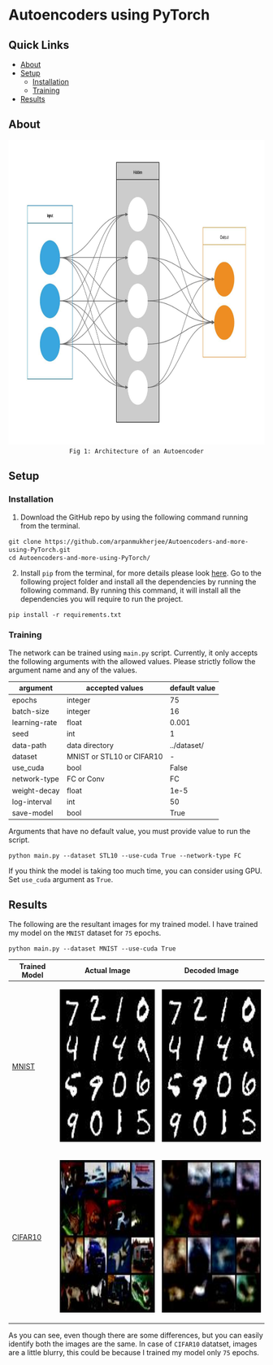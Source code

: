 


# Autoencoders using PyTorch

## Quick Links
- [About](#about)
- [Setup](#setup)
	- [Installation](#installation)
	- [Training](#training)
- [Results](#results)

## About
<p align="center">
	<img src="images/autoencoder.jpeg" height='600px'/><br>
	<code>Fig 1: Architecture of an Autoencoder</code>
</p>

## Setup
### Installation
1. Download the GitHub repo by using the following command running from the terminal.
```
git clone https://github.com/arpanmukherjee/Autoencoders-and-more-using-PyTorch.git
cd Autoencoders-and-more-using-PyTorch/
```

2. Install `pip` from the terminal, for more details please look [here](https://pypi.org/project/pip/). Go to the following project folder and install all the dependencies by running the following command. By running this command, it will install all the dependencies you will require to run the project.
```
pip install -r requirements.txt
```

### Training
The network can be trained using `main.py` script. Currently, it only accepts the following arguments with the allowed values. Please strictly follow the argument name and any of the values.

| argument | accepted values | default value |
|--|--|--|
| epochs | integer | 75 |
| batch-size | integer | 16 |
| learning-rate | float | 0.001 |
| seed | int | 1 |
| data-path | data directory | ../dataset/ |
| dataset | MNIST or STL10 or CIFAR10 | - |
| use_cuda | bool | False |
| network-type | FC or Conv | FC |
| weight-decay | float | 1e-5 |
| log-interval | int | 50 |
| save-model | bool | True |

Arguments that have no default value, you must provide value to run the script.
```
python main.py --dataset STL10 --use-cuda True --network-type FC
```
If you think the model is taking too much time, you can consider using GPU. Set `use_cuda` argument as `True`.
## Results
The following are the resultant images for my trained model. I have trained my model on the `MNIST` dataset for `75` epochs.
```
python main.py --dataset MNIST --use-cuda True
```
| Trained Model | Actual Image | Decoded Image |
|--|--|--|
| [MNIST](https://drive.google.com/file/d/1-3oOeUDHCUE45dlHrw7fA9Uj4X1Rlkai/view?usp=sharing) |<p align="center"><img src="images/actual_img_MNIST.jpeg" height='300px'/></p> | <p align="center"><img src="images/decoded_img_MNIST.jpeg" height='300px'/></p> |
| [CIFAR10](https://drive.google.com/file/d/1-3l18YKFbQNM6O-xrQeGegYvbGLNL3KC/view?usp=sharing) |<p align="center"><img src="images/actual_img_CIFAR10.jpeg" height='300px'/></p> | <p align="center"><img src="images/decoded_img_CIFAR10.jpeg" height='300px'/></p> |

As you can see, even though there are some differences, but you can easily identify both the images are the same. In case of `CIFAR10` datatset, images are a little blurry, this could be because I trained my model only `75` epochs.

